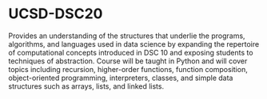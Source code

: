 # UCSD-DSC20
Provides an understanding of the structures that underlie the programs, algorithms, and languages used in data science by expanding the repertoire of computational concepts introduced in DSC 10 and exposing students to techniques of abstraction. Course will be taught in Python and will cover topics including recursion, higher-order functions, function composition, object-oriented programming, interpreters, classes, and simple data structures such as arrays, lists, and linked lists.
